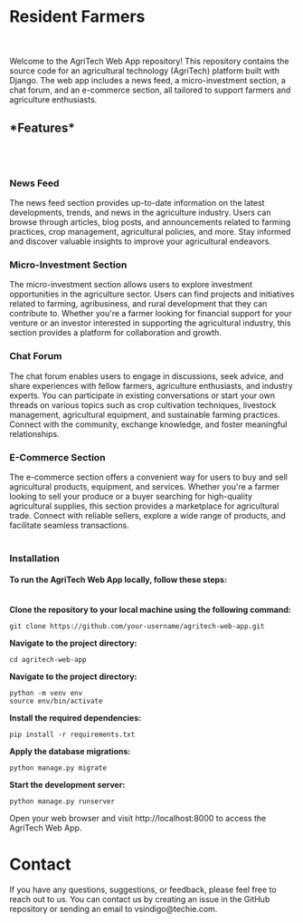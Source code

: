 <h1>Resident Farmers</h1>
<br><br>
Welcome to the AgriTech Web App repository! This repository contains the source code for an agricultural technology (AgriTech) platform built with Django. The web app includes a news feed, a micro-investment section, a chat forum, and an e-commerce section, all tailored to support farmers and agriculture enthusiasts.

<h2>*Features*</h2>
<br><br>
<h3>News Feed</h3>

The news feed section provides up-to-date information on the latest developments, trends, and news in the agriculture industry. Users can browse through articles, blog posts, and announcements related to farming practices, crop management, agricultural policies, and more. Stay informed and discover valuable insights to improve your agricultural endeavors.
<br>
<h3>Micro-Investment Section</h3>

The micro-investment section allows users to explore investment opportunities in the agriculture sector. Users can find projects and initiatives related to farming, agribusiness, and rural development that they can contribute to. Whether you're a farmer looking for financial support for your venture or an investor interested in supporting the agricultural industry, this section provides a platform for collaboration and growth.
<br>
<h3>Chat Forum</h3>

The chat forum enables users to engage in discussions, seek advice, and share experiences with fellow farmers, agriculture enthusiasts, and industry experts. You can participate in existing conversations or start your own threads on various topics such as crop cultivation techniques, livestock management, agricultural equipment, and sustainable farming practices. Connect with the community, exchange knowledge, and foster meaningful relationships.
<br>
<h3>E-Commerce Section</h3>

The e-commerce section offers a convenient way for users to buy and sell agricultural products, equipment, and services. Whether you're a farmer looking to sell your produce or a buyer searching for high-quality agricultural supplies, this section provides a marketplace for agricultural trade. Connect with reliable sellers, explore a wide range of products, and facilitate seamless transactions.
<br><br>
<h3>Installation</h3>

<h4>To run the AgriTech Web App locally, follow these steps:</h4>
<br>
<strong>Clone the repository to your local machine using the following command:</strong>


```
git clone https://github.com/your-username/agritech-web-app.git
```
<strong>Navigate to the project directory:</strong>

```
cd agritech-web-app
```
<strong>Navigate to the project directory:</strong>

```
python -m venv env
source env/bin/activate
```
<strong>Install the required dependencies:</strong>
```
pip install -r requirements.txt
```
<strong>Apply the database migrations:</strong>
```
python manage.py migrate
```
<strong>Start the development server:</strong>
```
python manage.py runserver
```
Open your web browser and visit http://localhost:8000 to access the AgriTech Web App.


<h1>Contact</h1>
If you have any questions, suggestions, or feedback, please feel free to reach out to us. You can contact us by creating an issue in the GitHub repository or sending an email to vsindigo@techie.com.

